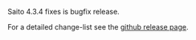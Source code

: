 <!--
title: Saito 4.3.4 released
template: whats-new
date: 2014-10-11
author: Schlaefer
-->

Saito 4.3.4 fixes is bugfix release.

For a detailed change-list see the [github release page](https://github.com/Schlaefer/Saito/releases/tag/4.3.4).